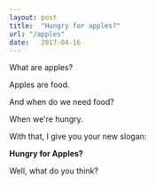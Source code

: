 ```yaml
---
layout: post
title:  "Hungry for apples?"
url: "/apples"
date:   2017-04-16
---
```

What are apples?

Apples are food.

And when do we need food?

When we're hungry.

With that, I give you your new slogan:


**Hungry for Apples?**

Well, what do you think?


